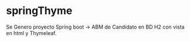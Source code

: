 # springThyme

Se Genero proyecto Spring boot -> ABM de Candidato en BD H2 con vista en html  y Thymeleaf.
